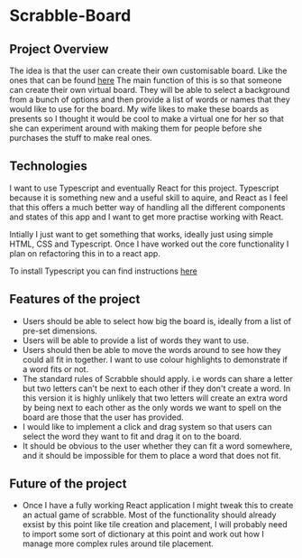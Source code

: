 # Scrabble-Board

## Project Overview

The idea is that the user can create their own customisable board. Like the ones that can be found [here](https://www.etsy.com/uk/listing/957312156/personalised-scrabble-frame-up-to-18?gpla=1&gao=1&&utm_source=google&utm_medium=cpc&utm_campaign=shopping_uk_en_gb_-home_and_living&utm_custom1=_k_CjwKCAjw8JKbBhBYEiwAs3sxNxc9nGeOj0qb4-YkB_ElNsgAPDY1dkg1oD0s0ts9pp85hcDPHHDHchoCi1MQAvD_BwE_k_&utm_content=go_14821442085_125173007022_549119977872_pla-303628061699_c__957312156engb_118543039&utm_custom2=14821442085&gclid=CjwKCAjw8JKbBhBYEiwAs3sxNxc9nGeOj0qb4-YkB_ElNsgAPDY1dkg1oD0s0ts9pp85hcDPHHDHchoCi1MQAvD_BwE)
The main function of this is so that someone can create their own virtual board. They will be able to select a background from a bunch of options and then provide a list of words or names that they would like to use for the board. My wife likes to make these boards as presents so I thought it would be cool to make a virtual one for her so that she can experiment around with making them for people before she purchases the stuff to make real ones.

## Technologies

I want to use Typescript and eventually React for this project. Typescript because it is something new and a useful skill to aquire, and React as I feel that this offers a much better way of handling all the different components and states of this app and I want to get more practise working with React.

Intially I just want to get something that works, ideally just using simple HTML, CSS and Typescript. Once I have worked out the core functionality I plan on refactoring this in to a react app.

To install Typescript you can find instructions [here](https://www.typescriptlang.org/download)

## Features of the project

- Users should be able to select how big the board is, ideally from a list of pre-set dimensions.
- Users will be able to provide a list of words they want to use.
- Users should then be able to move the words around to see how they could all fit in together. I want to use colour highlights to demonstrate if a word fits or not.
- The standard rules of Scrabble should apply. i.e words can share a letter but two letters can't be next to each other if they don't create a word. In this version it is highly unlikely that two letters will create an extra word by being next to each other as the only words we want to spell on the board are those that the user has provided.
- I would like to implement a click and drag system so that users can select the word they want to fit and drag it on to the board.
- It should be obvious to the user whether they can fit a word somewhere, and it should be impossible for them to place a word that does not fit.

## Future of the project

- Once I have a fully working React application I might tweak this to create an actual game of scrabble. Most of the functionality should already exsist by this point like tile creation and placement, I will probably need to import some sort of dictionary at this point and work out how I manage more complex rules around tile placement.
